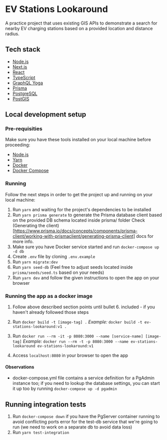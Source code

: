 # EV Stations Lookaround

A practice project that uses existing GIS APIs to demonstrate a search for nearby EV charging stations based on a provided location and distance radius.

## Tech stack

- [Node.js](https://nodejs.org/)
- [Next.js](https://nextjs.org/)
- [React](https://reactjs.org/)
- [TypeScript](https://www.typescriptlang.org/)
- [GraphQL Yoga](https://the-guild.dev/graphql/yoga-server)
- [Prisma](https://www.prisma.io/)
- [PostgreSQL](https://www.postgresql.org/)
- [PostGIS](https://postgis.net/)

## Local development setup

### Pre-requisities

Make sure you have these tools installed on your local machine before proceeding:

- [Node.js](https://nodejs.org/en/)
- [Yarn](https://yarnpkg.com/getting-started/install)
- [Docker](https://docs.docker.com/get-docker/)
- [Docker Compose](https://docs.docker.com/compose/)

### Running

Follow the next steps in order to get the project up and running on your local machine:

1. Run `yarn` and waiting for the project's dependencies to be installed
2. Run `yarn prisma generate` to generate the Prisma database client based on the provided DB schema located inside prisma/ folder
   Check (Generating the client)[https://www.prisma.io/docs/concepts/components/prisma-client/working-with-prismaclient/generating-prisma-client] docs for more info.
3. Make sure you have Docker service started and run `docker-compose up -d db`
4. Create `.env` file by cloning `.env.example`
5. Run `yarn migrate:dev`
6. Run `yarn seed-db` (Feel free to adjust seeds located inside `prisma/seeds/seed.ts` based on your needs)
7. Run `yarn dev` and follow the given instructions to open the app on your browser

### Running the app as a docker image

1. Follow above described section points until bullet 6. included - if you haven't already followed those steps

2. Run `docker build -t [image-tag] .`
   _Example:_ `docker build -t ev-stations-lookaround:v1 .`

3. Run `docker run --rm -it -p 8080:3000 --name [service-name] [image-tag]`
   _Example:_ `docker run --rm -t -p 8080:3000 --name ev-stations-lookaround ev-stations-lookaround:v1`

4. Access `localhost:8080` in your browser to open the app

#### Observations

- docker-compose.yml file contains a service definition for a PgAdmin instance too; if you need to lookup the database settings, you can start it up too by running `docker-compose up -d pgadmin`

## Running integration tests

1. Run `docker-compose down` if you have the PgServer container running to avoid conflicting ports error for the test-db service that we're going to run (we need to work on a separate db to avoid data loss)
2. Run `yarn test-integration`
